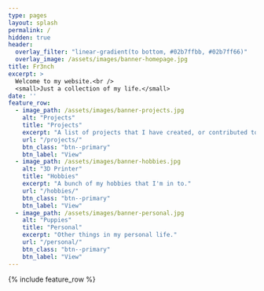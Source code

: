 ```yaml
---
type: pages
layout: splash
permalink: /
hidden: true
header:
  overlay_filter: "linear-gradient(to bottom, #02b7ffbb, #02b7ff66)"
  overlay_image: /assets/images/banner-homepage.jpg
title: Fr3nch
excerpt: >
  Welcome to my website.<br />
  <small>Just a collection of my life.</small>
date: ''
feature_row:
  - image_path: /assets/images/banner-projects.jpg
    alt: "Projects"
    title: "Projects"
    excerpt: "A list of projects that I have created, or contributed to."
    url: "/projects/"
    btn_class: "btn--primary"
    btn_label: "View"
  - image_path: /assets/images/banner-hobbies.jpg
    alt: "3D Printer"
    title: "Hobbies"
    excerpt: "A bunch of my hobbies that I'm in to."
    url: "/hobbies/"
    btn_class: "btn--primary"
    btn_label: "View"
  - image_path: /assets/images/banner-personal.jpg
    alt: "Puppies"
    title: "Personal"
    excerpt: "Other things in my personal life."
    url: "/personal/"
    btn_class: "btn--primary"
    btn_label: "View"      
---
```


{% include feature_row %}
